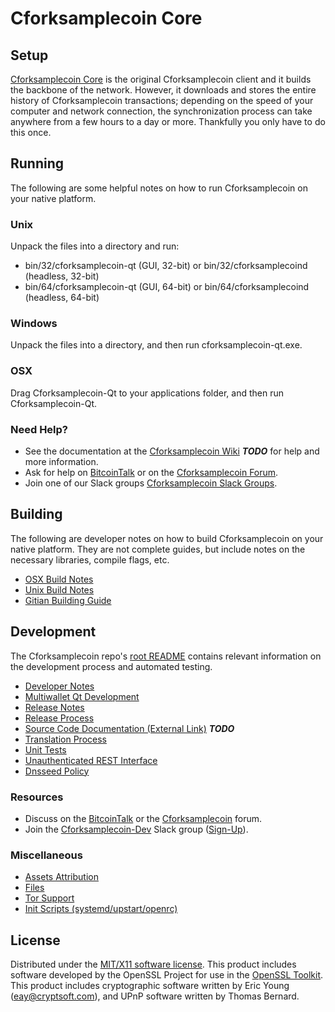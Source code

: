 Cforksamplecoin Core
=====================

Setup
---------------------
[Cforksamplecoin Core](http://cforksamplecoin.org/wallet) is the original Cforksamplecoin client and it builds the backbone of the network. However, it downloads and stores the entire history of Cforksamplecoin transactions; depending on the speed of your computer and network connection, the synchronization process can take anywhere from a few hours to a day or more. Thankfully you only have to do this once.

Running
---------------------
The following are some helpful notes on how to run Cforksamplecoin on your native platform.

### Unix

Unpack the files into a directory and run:

- bin/32/cforksamplecoin-qt (GUI, 32-bit) or bin/32/cforksamplecoind (headless, 32-bit)
- bin/64/cforksamplecoin-qt (GUI, 64-bit) or bin/64/cforksamplecoind (headless, 64-bit)

### Windows

Unpack the files into a directory, and then run cforksamplecoin-qt.exe.

### OSX

Drag Cforksamplecoin-Qt to your applications folder, and then run Cforksamplecoin-Qt.

### Need Help?

* See the documentation at the [Cforksamplecoin Wiki](https://en.bitcoin.it/wiki/Main_Page) ***TODO***
for help and more information.
* Ask for help on [BitcoinTalk](https://bitcointalk.org/index.php?topic=1262920.0) or on the [Cforksamplecoin Forum](http://forum.cforksamplecoin.org/).
* Join one of our Slack groups [Cforksamplecoin Slack Groups](https://cforksamplecoin.org/slack-logins/).

Building
---------------------
The following are developer notes on how to build Cforksamplecoin on your native platform. They are not complete guides, but include notes on the necessary libraries, compile flags, etc.

- [OSX Build Notes](build-osx.md)
- [Unix Build Notes](build-unix.md)
- [Gitian Building Guide](gitian-building.md)

Development
---------------------
The Cforksamplecoin repo's [root README](https://github.com/Cforksamplecoin-Project/Cforksamplecoin/blob/master/README.md) contains relevant information on the development process and automated testing.

- [Developer Notes](developer-notes.md)
- [Multiwallet Qt Development](multiwallet-qt.md)
- [Release Notes](release-notes.md)
- [Release Process](release-process.md)
- [Source Code Documentation (External Link)](https://dev.visucore.com/bitcoin/doxygen/) ***TODO***
- [Translation Process](translation_process.md)
- [Unit Tests](unit-tests.md)
- [Unauthenticated REST Interface](REST-interface.md)
- [Dnsseed Policy](dnsseed-policy.md)

### Resources

* Discuss on the [BitcoinTalk](https://bitcointalk.org/index.php?topic=1262920.0) or the [Cforksamplecoin](http://forum.cforksamplecoin.org/) forum.
* Join the [Cforksamplecoin-Dev](https://cforksamplecoin-dev.slack.com/) Slack group ([Sign-Up](https://cforksamplecoin-dev.herokuapp.com/)).

### Miscellaneous
- [Assets Attribution](assets-attribution.md)
- [Files](files.md)
- [Tor Support](tor.md)
- [Init Scripts (systemd/upstart/openrc)](init.md)

License
---------------------
Distributed under the [MIT/X11 software license](http://www.opensource.org/licenses/mit-license.php).
This product includes software developed by the OpenSSL Project for use in the [OpenSSL Toolkit](https://www.openssl.org/). This product includes
cryptographic software written by Eric Young ([eay@cryptsoft.com](mailto:eay@cryptsoft.com)), and UPnP software written by Thomas Bernard.
